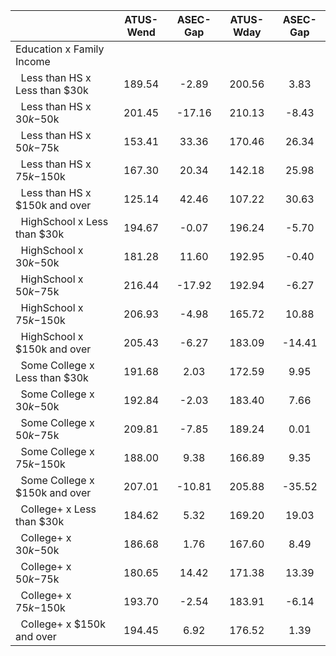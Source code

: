 
|                      |    ATUS-Wend |     ASEC-Gap |    ATUS-Wday |     ASEC-Gap |
| -------------------- | :----------: | :----------: | :----------: | :----------: |
| Education x Family Income |              |              |              |              |
| &nbsp;&nbsp;Less than HS x Less than $30k |       189.54 |        -2.89 |       200.56 |         3.83 |
| &nbsp;&nbsp;Less than HS x $30k-$50k |       201.45 |       -17.16 |       210.13 |        -8.43 |
| &nbsp;&nbsp;Less than HS x $50k-$75k |       153.41 |        33.36 |       170.46 |        26.34 |
| &nbsp;&nbsp;Less than HS x $75k-$150k |       167.30 |        20.34 |       142.18 |        25.98 |
| &nbsp;&nbsp;Less than HS x $150k and over |       125.14 |        42.46 |       107.22 |        30.63 |
| &nbsp;&nbsp;HighSchool x Less than $30k |       194.67 |        -0.07 |       196.24 |        -5.70 |
| &nbsp;&nbsp;HighSchool x $30k-$50k |       181.28 |        11.60 |       192.95 |        -0.40 |
| &nbsp;&nbsp;HighSchool x $50k-$75k |       216.44 |       -17.92 |       192.94 |        -6.27 |
| &nbsp;&nbsp;HighSchool x $75k-$150k |       206.93 |        -4.98 |       165.72 |        10.88 |
| &nbsp;&nbsp;HighSchool x $150k and over |       205.43 |        -6.27 |       183.09 |       -14.41 |
| &nbsp;&nbsp;Some College x Less than $30k |       191.68 |         2.03 |       172.59 |         9.95 |
| &nbsp;&nbsp;Some College x $30k-$50k |       192.84 |        -2.03 |       183.40 |         7.66 |
| &nbsp;&nbsp;Some College x $50k-$75k |       209.81 |        -7.85 |       189.24 |         0.01 |
| &nbsp;&nbsp;Some College x $75k-$150k |       188.00 |         9.38 |       166.89 |         9.35 |
| &nbsp;&nbsp;Some College x $150k and over |       207.01 |       -10.81 |       205.88 |       -35.52 |
| &nbsp;&nbsp;College+ x Less than $30k |       184.62 |         5.32 |       169.20 |        19.03 |
| &nbsp;&nbsp;College+ x $30k-$50k |       186.68 |         1.76 |       167.60 |         8.49 |
| &nbsp;&nbsp;College+ x $50k-$75k |       180.65 |        14.42 |       171.38 |        13.39 |
| &nbsp;&nbsp;College+ x $75k-$150k |       193.70 |        -2.54 |       183.91 |        -6.14 |
| &nbsp;&nbsp;College+ x $150k and over |       194.45 |         6.92 |       176.52 |         1.39 |

